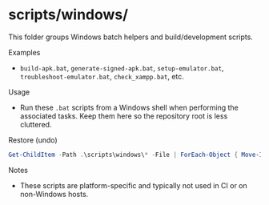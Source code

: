 # scripts/windows/

This folder groups Windows batch helpers and build/development scripts.

Examples
- `build-apk.bat`, `generate-signed-apk.bat`, `setup-emulator.bat`, `troubleshoot-emulator.bat`, `check_xampp.bat`, etc.

Usage
- Run these `.bat` scripts from a Windows shell when performing the associated tasks. Keep them here so the repository root is less cluttered.

Restore (undo)
```powershell
Get-ChildItem -Path .\scripts\windows\* -File | ForEach-Object { Move-Item -Path $_.FullName -Destination .\ -Force }
```

Notes
- These scripts are platform-specific and typically not used in CI or on non-Windows hosts.
